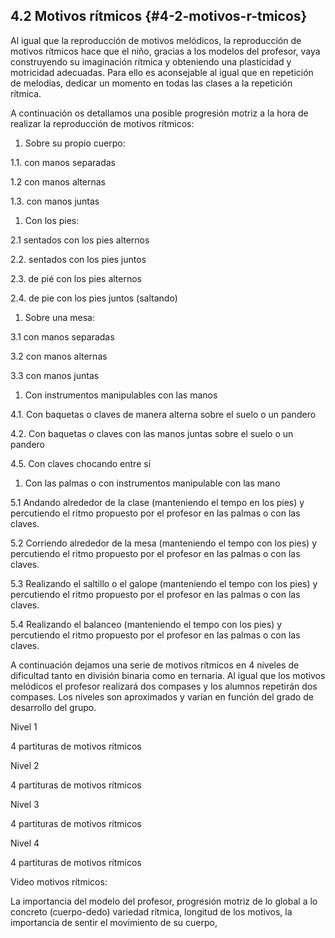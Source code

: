 ## 4.2 Motivos rítmicos {#4-2-motivos-r-tmicos}

Al igual que la reproducción de motivos melódicos, la reproducción de motivos rítmicos hace que el niño, gracias a los modelos del profesor, vaya construyendo su imaginación rítmica y obteniendo una plasticidad y motricidad adecuadas. Para ello es aconsejable al igual que en repetición de melodías, dedicar un momento en todas las clases a la repetición rítmica.

A continuación os detallamos una posible progresión motriz a la hora de realizar la reproducción de motivos rítmicos:

1.  Sobre su propio cuerpo:

1.1\. con manos separadas

1.2  con manos alternas

1.3\. con manos  juntas

1.  Con los pies:

2.1 sentados con los pies alternos

2.2\. sentados con los pies juntos

2.3\. de pié con los pies alternos

2.4\. de pie con los pies juntos (saltando)

1.  Sobre una mesa:

3.1 con manos separadas

3.2  con manos alternas

3.3 con manos  juntas

1.  Con instrumentos manipulables con las manos

4.1\. Con baquetas o claves de manera alterna sobre el suelo o un pandero

4.2\. Con baquetas o claves con las manos juntas sobre el suelo o un pandero

4.5\. Con claves chocando entre sí

1.  Con las palmas o con instrumentos manipulable con las mano

5.1 Andando alrededor de la clase (manteniendo el tempo en los pies) y percutiendo el ritmo propuesto por el profesor en las palmas o con las claves.

5.2 Corriendo alrededor de la mesa (manteniendo el tempo con los pies) y percutiendo el ritmo propuesto por el profesor en las palmas o con las claves.

5.3 Realizando el saltillo o el galope (manteniendo el tempo con los pies) y percutiendo el ritmo propuesto por el profesor en las palmas o con las claves.

5.4 Realizando el balanceo (manteniendo el tempo con los pies) y percutiendo el ritmo propuesto por el profesor en las palmas o con las claves.

A continuación dejamos una serie de motivos rítmicos en 4 niveles de dificultad tanto en división binaria como en ternaria. Al igual que los motivos melódicos el profesor realizará dos compases y los alumnos repetirán dos compases. Los niveles son aproximados y varían en función del grado de desarrollo del grupo.

Nivel 1

4 partituras de motivos rítmicos

Nivel 2

4 partituras de motivos rítmicos

Nivel 3

4 partituras de motivos rítmicos

Nivel 4

4 partituras de motivos rítmicos

Video motivos rítmicos:

La importancia del modelo del profesor, progresión motriz de lo global a lo concreto (cuerpo-dedo) variedad rítmica, longitud de los motivos, la importancia de sentir el movimiento de su cuerpo,
